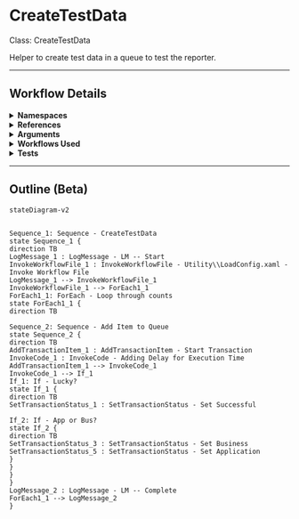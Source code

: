 # CreateTestData
Class: CreateTestData

Helper to create test data in a queue to test the reporter.

<hr />

## Workflow Details
<details>
    <summary>
    <b>Namespaces</b>
    </summary>
    
- System
- System.Activities
- System.Activities.Statements
- System.Collections
- System.Collections.Generic
- System.Collections.ObjectModel
- System.Linq
- System.Reflection
- System.Runtime.Serialization
- UiPath.Core
- UiPath.Core.Activities
- GlobalVariablesNamespace
- GlobalConstantsNamespace


</details>
<details>
    <summary>
    <b>References</b>
    </summary>

- Microsoft.CSharp
- Microsoft.VisualBasic
- NPOI
- System
- System.Activities
- System.Collections
- System.ComponentModel
- System.ComponentModel.Primitives
- System.ComponentModel.TypeConverter
- System.Configuration.ConfigurationManager
- System.Console
- System.Core
- System.Data
- System.Data.Common
- System.Linq
- System.Linq.Expressions
- System.Memory
- System.Memory.Data
- System.ObjectModel
- System.Private.CoreLib
- System.Private.DataContractSerialization
- System.Private.ServiceModel
- System.Private.Uri
- System.Private.Xml
- System.Reflection.DispatchProxy
- System.Reflection.Metadata
- System.Reflection.TypeExtensions
- System.Runtime.Serialization
- System.Runtime.Serialization.Formatters
- System.Runtime.Serialization.Primitives
- System.Security.Permissions
- System.ServiceModel
- System.ServiceModel.Activities
- System.Threading
- System.Threading.AccessControl
- System.Xaml
- System.Xml
- System.Xml.Linq
- UiPath.Studio.Constants
- UiPath.System.Activities
- UiPath.System.Activities.Design
- UiPath.System.Activities.ViewModels
- UiPath.Workflow


</details>
<details>
    <summary>
    <b>Arguments</b>
    </summary>

| Name | Direction | Type | Description |
|  --- | --- | --- | ---  |
| in_ConfigPath | InArgument | x:String | Path to the config file to load. |

    
</details>
<details>
    <summary>
    <b>Workflows Used</b>
    </summary>

- C:\Users\yash.brahmbhatt\Documents\UiPath\LazyFramework\Shared\LoadConfig.xaml

    
</details>
<details>
    <summary>
    <b>Tests</b>
    </summary>



    
</details>

<hr />

## Outline (Beta)

```mermaid
stateDiagram-v2


Sequence_1: Sequence - CreateTestData
state Sequence_1 {
direction TB
LogMessage_1 : LogMessage - LM -- Start
InvokeWorkflowFile_1 : InvokeWorkflowFile - Utility\\LoadConfig.xaml - Invoke Workflow File
LogMessage_1 --> InvokeWorkflowFile_1
InvokeWorkflowFile_1 --> ForEach1_1
ForEach1_1: ForEach - Loop through counts
state ForEach1_1 {
direction TB

Sequence_2: Sequence - Add Item to Queue
state Sequence_2 {
direction TB
AddTransactionItem_1 : AddTransactionItem - Start Transaction
InvokeCode_1 : InvokeCode - Adding Delay for Execution Time
AddTransactionItem_1 --> InvokeCode_1
InvokeCode_1 --> If_1
If_1: If - Lucky?
state If_1 {
direction TB
SetTransactionStatus_1 : SetTransactionStatus - Set Successful

If_2: If - App or Bus?
state If_2 {
direction TB
SetTransactionStatus_3 : SetTransactionStatus - Set Business
SetTransactionStatus_5 : SetTransactionStatus - Set Application
}
}
}
}
LogMessage_2 : LogMessage - LM -- Complete
ForEach1_1 --> LogMessage_2
}
```